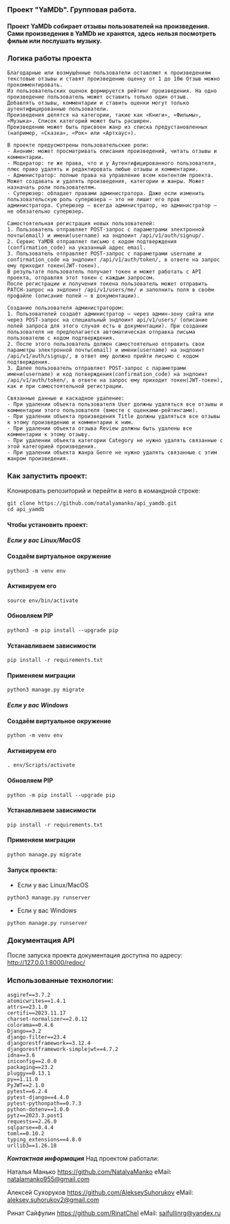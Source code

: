 ### Проект "YaMDb". Групповая работа.

#### Проект YaMDb собирает отзывы пользователей на произведения. Сами произведения в YaMDb не хранятся, здесь нельзя посмотреть фильм или послушать музыку.

### Логика работы проекта
```
Благодарные или возмущённые пользователи оставляют к произведениям текстовые отзывы и ставят произведению оценку от 1 до 10ю Отзыв можно прокомментировать.
Из пользовательских оценок формируется рейтинг произведения. На одно произведение пользователь может оставить только один отзыв.
Добавлять отзывы, комментарии и ставить оценки могут только аутентифицированные пользователи.
Произведения делятся на категории, такие как «Книги», «Фильмы», «Музыка». Список категорий может быть расширен.
Произведению может быть присвоен жанр из списка предустановленных (например, «Сказка», «Рок» или «Артхаус»). 

В проекте предусмотрены пользовательские роли:
- Аноним: может просматривать описания произведений, читать отзывы и комментарии.
- Модератор: те же права, что и у Аутентифицированного пользователя, плюс право удалять и редактировать любые отзывы и комментарии.
- Администратор: полные права на управление всем контентом проекта. Может создавать и удалять произведения, категории и жанры. Может назначать роли пользователям.
- Суперюзер: обладает правами администратора. Даже если изменить пользовательскую роль суперюзера — это не лишит его прав администратора. Суперюзер — всегда администратор, но администратор — не обязательно суперюзер.

Самостоятельная регистрация новых пользователей:
1. Пользователь отправляет POST-запрос с параметрами электронной почты(email) и имени(username) на эндпоинт /api/v1/auth/signup/.
2. Сервис YaMDB отправляет письмо с кодом подтверждения (confirmation_code) на указанный адрес email.
3. Пользователь отправляет POST-запрос с параметрами username и confirmation_code на эндпоинт /api/v1/auth/token/, в ответе на запрос ему приходит токен(JWT-токен).
В результате пользователь получает токен и может работать с API проекта, отправляя этот токен с каждым запросом. 
После регистрации и получения токена пользователь может отправить PATCH-запрос на эндпоинт /api/v1/users/me/ и заполнить поля в своём профайле (описание полей — в документации).

Создание пользователя администратором:
1. Пользователей создаёт администратор — через админ-зону сайта или через POST-запрос на специальный эндпоинт api/v1/users/ (описание полей запроса для этого случая есть в документации). При создании пользователя не предполагается автоматическая отправка письма пользователю с кодом подтверждения. 
2. После этого пользователь должен самостоятельно отправить свои параметры электронной почты(email) и имени(username) на эндпоинт /api/v1/auth/signup/, в ответ ему должно прийти письмо с кодом подтверждения.
3. Далее пользователь отправляет POST-запрос с параметрами имени(username) и код потверждения(confirmation_code) на эндпоинт /api/v1/auth/token/, в ответе на запрос ему приходит токен(JWT-токен), как и при самостоятельной регистрации.

Связанные данные и каскадное удаление:
- При удалении объекта пользователя User должны удаляться все отзывы и комментарии этого пользователя (вместе с оценками-рейтингами).
- При удалении объекта произведения Title должны удаляться все отзывы к этому произведению и комментарии к ним.
- При удалении объекта отзыва Review должны быть удалены все комментарии к этому отзыву.
- При удалении объекта категории Category не нужно удалять связанные с этой категорией произведения.
- При удалении объекта жанра Genre не нужно удалять связанные с этим жанром произведения.
```
### Как запустить проект:

Клонировать репозиторий и перейти в него в командной строке:

```
git clone https://github.com/natalyamanko/api_yamdb.git
cd api_yamdb
```

#### Чтобы установить проект:

#### *Если у вас Linux/MacOS*
#### Создаём виртуальное окружение
```
python3 -m venv env
```
#### Активируем его
```
source env/bin/activate
```
#### Обновляем PIP
```
python3 -m pip install --upgrade pip
```
#### Устанавливаем зависимости
```
pip install -r requirements.txt
```
#### Применяем миграции
```
python3 manage.py migrate
```

#### *Если у вас Windows*

#### Создаём виртуальное окружение
```
python -m venv env
```
#### Активируем его
```
. env/Scripts/activate
```
#### Обновляем PIP
```
python -m pip install --upgrade pip
```
#### Устанавливаем зависимости
```
pip install -r requirements.txt
```
#### Применяем миграции
```
python manage.py migrate
```
#### Запуск проекта:
* Если у вас Linux/MacOS
```
python3 manage.py runserver
```
* Если у вас Windows
```
python manage.py runserver
```
### Документация API
После запуска проекта документация доступна по адресу:
http://127.0.0.1:8000/redoc/
### Использованные технологии:
```
asgiref==3.7.2
atomicwrites==1.4.1
attrs==23.1.0
certifi==2023.11.17
charset-normalizer==2.0.12
colorama==0.4.6
Django==3.2
django-filter==23.4
djangorestframework==3.12.4
djangorestframework-simplejwt==4.7.2
idna==3.6
iniconfig==2.0.0
packaging==23.2
pluggy==0.13.1
py==1.11.0
PyJWT==2.1.0
pytest==6.2.4
pytest-django==4.4.0
pytest-pythonpath==0.7.3
python-dotenv==1.0.0
pytz==2023.3.post1
requests==2.26.0
sqlparse==0.4.4
toml==0.10.2
typing_extensions==4.8.0
urllib3==1.26.18

```
**_Контактная информация_**
Над проектом работали:

Наталья Манько
https://github.com/NatalyaManko
eMail: natalamanko955@gmail.com

Алексей Сухоруков
https://github.com/AlekseySuhorukov
eMail: aleksey.suhorukov2@gmail.com

Ринат Сайфулин
https://github.com/RinatChel 
eMail: saifullinrg@yandex.ru
